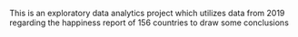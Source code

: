 This is an exploratory data analytics project which utilizes data from 2019 regarding the happiness report of 156 countries to draw some conclusions
